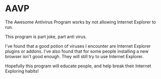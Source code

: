 AAVP
==========================

The Awesome Antivirus Program works by not allowing Internet Explorer to run. 

This program is part joke, part anti virus.

I've found that a good potion of viruses I encounter are Internet Explorer plugins or addons. I've also found that for some people installing a new browser isn't good enough. They will still try to use Internet Explorer.

Hopefully this program will educate people, and help break their Internet Exploring habits!